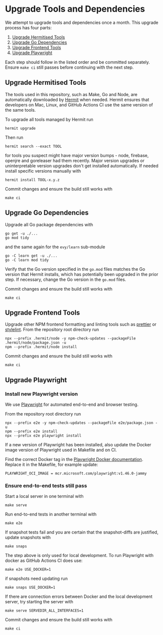 # Upgrade Tools and Dependencies

We attempt to upgrade tools and dependencies once a month. This upgrade process
has four parts:

1. [Upgrade Hermitised Tools](#upgrade-hermitised-tools)
2. [Upgrade Go Dependencies](#upgrade-go-dependencies)
3. [Upgrade Frontend Tools](#upgrade-frontend-tools)
4. [Upgrade Playwright](#upgrade-playwright)

Each step should follow in the listed order and be committed separately. Ensure
`make ci` still passes before continuing with the next step.

[Go Dependencies]: https://go.dev/doc/modules/managing-dependencies
[NPM]: https://www.npmjs.com/

## Upgrade Hermitised Tools

The tools used in this repository, such as Make, Go and Node, are
automatically downloaded by [Hermit] when needed. Hermit ensures that
developers on Mac, Linux, and GitHub Actions CI use the same version of
the same tools.

[Hermit]: https://cashapp.github.io/hermit/

To upgrade all tools managed by Hermit run

    hermit upgrade

Then run

    hermit search --exact TOOL

for tools you suspect might have major version bumps - node, firebase,
openjre and goreleaser had them recently. Major version upgrades or
uninterpretable version upgrades don't get installed automatically. If
needed install specific versions manually with

    hermit install TOOL-x.y.z

Commit changes and ensure the build still works with

    make ci

## Upgrade Go Dependencies

Upgrade all Go package dependencies with

    go get -u ./...
    go mod tidy

and the same again for the `evy/learn` sub-module

    go -C learn get -u ./...
    go -C learn mod tidy

Verify that the Go version specified in the `go.mod` files matches the Go
version that Hermit installs, which has potentially been upgraded in the prior
step. If necessary, change the Go version in the `go.mod` files.

Commit changes and ensure the build still works with

    make ci

## Upgrade Frontend Tools

Upgrade other NPM frontend formatting and linting tools such as [prettier] or
[stylelint]. From the repository root directory run

    npx --prefix .hermit/node -y npm-check-updates --packageFile .hermit/node/package.json -u
    npm --prefix .hermit/node install

Commit changes and ensure the build still works with

    make ci

[prettier]: https://prettier.io/
[stylelint]: https://stylelint.io/

## Upgrade Playwright

### Install new Playwright version

We use [Playwright] for automated end-to-end and browser testing.

From the repository root directory run

    npx --prefix e2e -y npm-check-updates --packageFile e2e/package.json -u
    npm --prefix e2e install
    npx --prefix e2e playwright install

If a new version of Playwright has been installed, also update the Docker image
version of Playwright used in Makefile and on CI.

Find the correct Docker tag in the [Playwright Docker documentation]. Replace it
in the Makefile, for example update:

    PLAYWRIGHT_OCI_IMAGE = mcr.microsoft.com/playwright:v1.46.0-jammy

### Ensure end-to-end tests still pass

Start a local server in one terminal with

    make serve

Run end-to-end tests in another terminal with

    make e2e

If snapshot tests fail and you are certain that the snapshot-diffs are
justified, update snapshots with

    make snaps

The step above is only used for local development. To run Playwright with docker
as GitHub Actions CI does use:

    make e2e USE_DOCKER=1

if snapshots need updating run

    make snaps USE_DOCKER=1

If there are connection errors between Docker and the local development server,
try starting the server with

    make serve SERVEDIR_ALL_INTERFACES=1

Commit changes and ensure the build still works with

    make ci

[Playwright]: https://playwright.dev/
[Playwright Docker documentation]: https://playwright.dev/docs/docker
